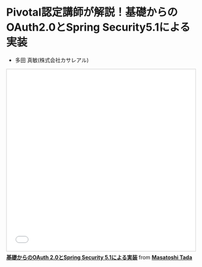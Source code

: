 # Pivotal認定講師が解説！基礎からのOAuth2.0とSpring Security5.1による実装

- 多⽥ 真敏(株式会社カサレアル)

<iframe src="//www.slideshare.net/slideshow/embed_code/key/oOCIFtf4qthmDB" width="595" height="485" frameborder="0" marginwidth="0" marginheight="0" scrolling="no" style="border:1px solid #CCC; border-width:1px; margin-bottom:5px; max-width: 100%;" allowfullscreen> </iframe> <div style="margin-bottom:5px"> <strong> <a href="//www.slideshare.net/masatoshitada7/oauth-20spring-security-51-121418814" title="基礎からのOAuth 2.0とSpring Security 5.1による実装" target="_blank">基礎からのOAuth 2.0とSpring Security 5.1による実装</a> </strong> from <strong><a href="https://www.slideshare.net/masatoshitada7" target="_blank">Masatoshi Tada</a></strong> </div>
